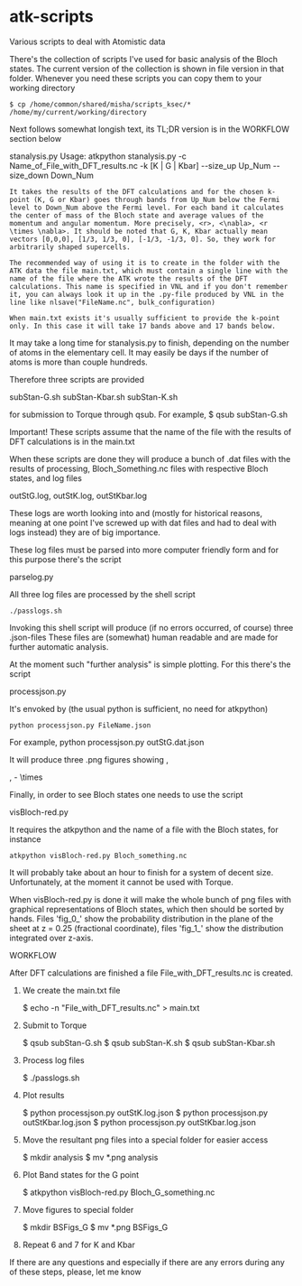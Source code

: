 # atk-scripts
Various scripts to deal with Atomistic data

There's the collection of scripts I've used for basic analysis of the Bloch states. The current version of the collection is shown in file version in that folder. Whenever you need these scripts you can copy them to your working directory

	$ cp /home/common/shared/misha/scripts_ksec/* /home/my/current/working/directory

Next follows somewhat longish text, its TL;DR version is in the WORKFLOW section below

stanalysis.py
    Usage:  atkpython stanalysis.py -c Name_of_File_with_DFT_results.nc -k [K | G | Kbar] --size_up Up_Num --size_down Down_Num

    It takes the results of the DFT calculations and for the chosen k-point (K, G or Kbar) goes through bands from Up_Num below the Fermi level to Down_Num above the Fermi level. For each band it calculates the center of mass of the Bloch state and average values of the momentum and angular momentum. More precisely, <r>, <\nabla>, <r \times \nabla>. It should be noted that G, K, Kbar actually mean vectors [0,0,0], [1/3, 1/3, 0], [-1/3, -1/3, 0]. So, they work for arbitrarily shaped supercells.

    The recommended way of using it is to create in the folder with the ATK data the file main.txt, which must contain a single line with the name of the file where the ATK wrote the results of the DFT calculations. This name is specified in VNL and if you don't remember it, you can always look it up in the .py-file produced by VNL in the line like nlsave("FileName.nc", bulk_configuration)

    When main.txt exists it's usually sufficient to provide the k-point only. In this case it will take 17 bands above and 17 bands below.

It may take a long time for stanalysis.py to finish, depending on the number of atoms in the elementary cell. It may easily be days if the number of atoms is more than couple hundreds.

Therefore three scripts are provided

subStan-G.sh
subStan-Kbar.sh
subStan-K.sh

for submission to Torque through qsub. For example, $ qsub subStan-G.sh

Important! These scripts assume that the name of the file with the results of DFT calculations is in the main.txt

When these scripts are done they will produce a bunch of .dat files with the results of processing, Bloch_Something.nc files with respective Bloch states,  and log files

outStG.log, outStK.log, outStKbar.log

These logs are worth looking into and (mostly for historical reasons, meaning at one point I've screwed up with dat files and had to deal with logs instead) they are of big importance.

These log files must be parsed into more computer friendly form and for this purpose there's the script

parselog.py

All three log files are processed by the shell script

	./passlogs.sh

Invoking this shell script will produce (if no errors occurred, of course) three .json-files These files are (somewhat) human readable and are made for further automatic analysis.

At the moment such "further analysis" is simple plotting. For this there's the script

processjson.py

It's envoked by (the usual python is sufficient, no need for atkpython)

	python processjson.py FileName.json

For example, python processjson.py outStG.dat.json

It will produce three .png figures showing <r>, <p>, <L> - <r> \times <p>

Finally, in order to see Bloch states one needs to use the script

visBloch-red.py

It requires the atkpython and the name of a file with the Bloch states, for instance

	atkpython visBloch-red.py Bloch_something.nc

It will probably take about an hour to finish for a system of decent size. Unfortunately, at the moment it cannot be used with Torque.

When visBloch-red.py is done it will make the whole bunch of png files with graphical representations of Bloch states, which then should be sorted by hands. Files 'fig_0_' show the probability distribution in the plane of the sheet at z = 0.25 (fractional coordinate), files 'fig_1_' show the distribution integrated over z-axis.

WORKFLOW

After DFT calculations are finished a file File_with_DFT_results.nc is created.

1. We create the main.txt file

	$ echo -n "File_with_DFT_results.nc" > main.txt

2. Submit to Torque

	$ qsub subStan-G.sh
	$ qsub subStan-K.sh
	$ qsub subStan-Kbar.sh

3. Process log files

	$ ./passlogs.sh

4. Plot results

	$ python processjson.py outStK.log.json
	$ python processjson.py outStKbar.log.json
	$ python processjson.py outStKbar.log.json

5. Move the resultant png files into a special folder for easier access

	$ mkdir analysis
	$ mv *.png analysis

6. Plot Band states for the G point

	$ atkpython visBloch-red.py Bloch_G_something.nc

7. Move figures to special folder

	$ mkdir BSFigs_G
	$ mv *.png BSFigs_G

8. Repeat 6 and 7 for K and Kbar

If there are any questions and especially if there are any errors during any of these steps, please, let me know
